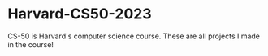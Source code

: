 # Harvard-CS50-2023
CS-50 is Harvard's computer science course.
These are all projects I made in the course!
